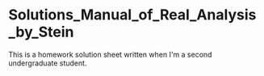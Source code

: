 # Solutions_Manual_of_Real_Analysis_by_Stein


This is a homework solution sheet written when I'm a second undergraduate student.
